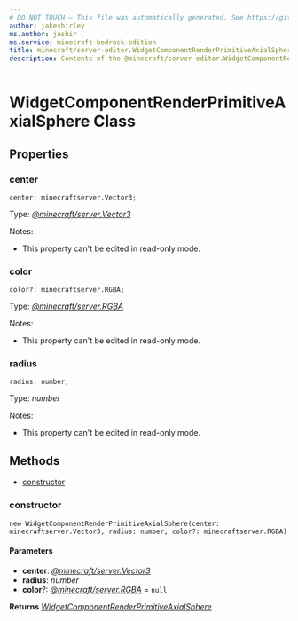 ```yaml
---
# DO NOT TOUCH — This file was automatically generated. See https://github.com/mojang/minecraftapidocsgenerator to modify descriptions, examples, etc.
author: jakeshirley
ms.author: jashir
ms.service: minecraft-bedrock-edition
title: minecraft/server-editor.WidgetComponentRenderPrimitiveAxialSphere Class
description: Contents of the @minecraft/server-editor.WidgetComponentRenderPrimitiveAxialSphere class.
---
```

# WidgetComponentRenderPrimitiveAxialSphere Class

## Properties

### **center**
`center: minecraftserver.Vector3;`

Type: [*@minecraft/server.Vector3*](../../minecraft/server/Vector3.md)

Notes:
  - This property can't be edited in read-only mode.

### **color**
`color?: minecraftserver.RGBA;`

Type: [*@minecraft/server.RGBA*](../../minecraft/server/RGBA.md)

Notes:
  - This property can't be edited in read-only mode.

### **radius**
`radius: number;`

Type: *number*

Notes:
  - This property can't be edited in read-only mode.

## Methods
- [constructor](#constructor)

### **constructor**
`
new WidgetComponentRenderPrimitiveAxialSphere(center: minecraftserver.Vector3, radius: number, color?: minecraftserver.RGBA)
`

#### **Parameters**
- **center**: [*@minecraft/server.Vector3*](../../minecraft/server/Vector3.md)
- **radius**: *number*
- **color**?: [*@minecraft/server.RGBA*](../../minecraft/server/RGBA.md) = `null`

**Returns** [*WidgetComponentRenderPrimitiveAxialSphere*](WidgetComponentRenderPrimitiveAxialSphere.md)
